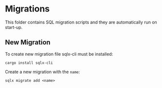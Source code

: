 # Migrations

This folder contains SQL migration scripts and they are automatically run on start-up.

## New Migration

To create new migration file sqlx-cli must be installed:

```
cargo install sqlx-cli
```

Create a new migration with the `name`:

```
sqlx migrate add <name>
```
